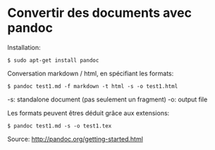 # Convertir des documents avec pandoc

Installation:

	$ sudo apt-get install pandoc

Conversation markdown / html, en spécifiant les formats:

	$ pandoc test1.md -f markdown -t html -s -o test1.html

-s: standalone document (pas seulement un fragment)
-o: output file

Les formats peuvent êtres déduit grâce aux extensions:

	$ pandoc test1.md -s -o test1.tex

Source: http://pandoc.org/getting-started.html
